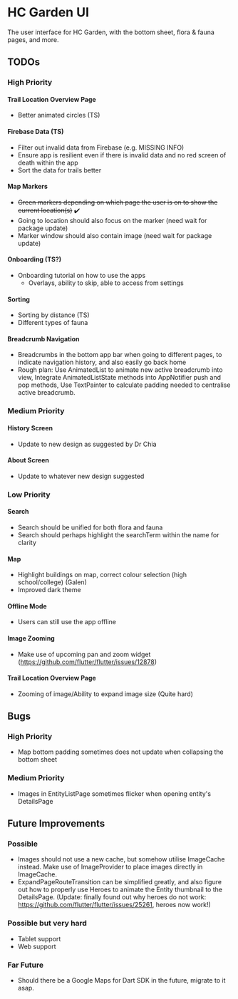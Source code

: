 # HC Garden UI

The user interface for HC Garden, with the bottom sheet, flora & fauna pages, and more.

## TODOs

### High Priority

#### Trail Location Overview Page
- Better animated circles (TS)

#### Firebase Data (TS)
- Filter out invalid data from Firebase (e.g. MISSING INFO)
- Ensure app is resilient even if there is invalid data and no red screen of death within the app
- Sort the data for trails better

#### Map Markers
- ~~Green markers depending on which page the user is on to show the current location(s)~~ ✔️
- Going to location should also focus on the marker (need wait for package update)
- Marker window should also contain image (need wait for package update)

#### Onboarding (TS?)
- Onboarding tutorial on how to use the apps
	- Overlays, ability to skip, able to access from settings

#### Sorting
- Sorting by distance (TS)
- Different types of fauna

#### Breadcrumb Navigation
- Breadcrumbs in the bottom app bar when going to different pages, to indicate navigation history, and also easily go back home
- Rough plan: Use AnimatedList to animate new active breadcrumb into view, Integrate AnimatedListState methods into AppNotifier push and pop methods, Use TextPainter to calculate padding needed to centralise active breadcrumb.

### Medium Priority

#### History Screen
- Update to new design as suggested by Dr Chia

#### About Screen
- Update to whatever new design suggested

### Low Priority

#### Search
- Search should be unified for both flora and fauna
- Search should perhaps highlight the searchTerm within the name for clarity

#### Map
- Highlight buildings on map, correct colour selection (high school/college) (Galen)
- Improved dark theme

#### Offline Mode
- Users can still use the app offline

#### Image Zooming
- Make use of upcoming pan and zoom widget (https://github.com/flutter/flutter/issues/12878)

#### Trail Location Overview Page
- Zooming of image/Ability to expand image size (Quite hard)

## Bugs

### High Priority
- Map bottom padding sometimes does not update when collapsing the bottom sheet

### Medium Priority
- Images in EntityListPage sometimes flicker when opening entity's DetailsPage

## Future Improvements

### Possible
- Images should not use a new cache, but somehow utilise ImageCache instead. Make use of ImageProvider to place images directly in ImageCache.
- ExpandPageRouteTransition can be simplified greatly, and also figure out how to properly use Heroes to animate the Entity thumbnail to the DetailsPage. (Update: finally found out why heroes do not work: https://github.com/flutter/flutter/issues/25261, heroes now work!)

### Possible but very hard
- Tablet support
- Web support

### Far Future
- Should there be a Google Maps for Dart SDK in the future, migrate to it asap.
